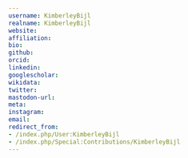 ```yaml
---
username: KimberleyBijl
realname: KimberleyBijl
website: 
affiliation: 
bio: 
github: 
orcid: 
linkedin: 
googlescholar: 
wikidata: 
twitter: 
mastodon-url: 
meta:
instagram:
email:
redirect_from:
- /index.php/User:KimberleyBijl
- /index.php/Special:Contributions/KimberleyBijl
---
```

